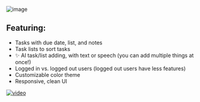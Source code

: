 ![image](https://github.com/user-attachments/assets/d2ce301e-0cd3-418a-99b6-314e1989ae7d)

## Featuring:
- Tasks with due date, list, and notes
- Task lists to sort tasks
- ✨ AI task/list adding, with text or speech (you can add multiple things at once!)
- Logged in vs. logged out users (logged out users have less features)
- Customizable color theme
- Responsive, clean UI

[![video](https://img.youtube.com/vi/AxvXOmTy-iQ/0.jpg)](https://www.youtube.com/watch?v=AxvXOmTy-iQ)
